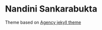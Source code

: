 Nandini Sankarabukta
====================

Theme based on [Agency jekyll theme ](https://jekyllthemes.io/theme/agency-jekyll-theme)